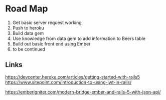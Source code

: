 # Road Map
1. Get basic server request working
2. Push to heroku
3. Build data gem
4. Use knowledge from data gem to add information to Beers table
5. Build out basic front end using Ember
6. to be continued

## Links
https://devcenter.heroku.com/articles/getting-started-with-rails5
https://www.sitepoint.com/introduction-to-using-jwt-in-rails/

https://emberigniter.com/modern-bridge-ember-and-rails-5-with-json-api/
